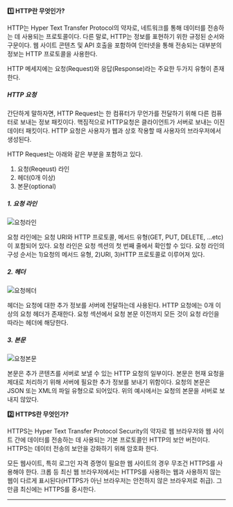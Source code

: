 **1️⃣ HTTP란 무엇인가?**

HTTP는 Hyper Text Transfer Protocol의 약자로, 네트워크를 통해 데이터를 전송하는 데 사용되는 프로토콜이다. 다른 말로, HTTP는 정보를 표현하기 위한 규정된 순서와 구문이다. 웹 사이트 콘텐츠 및 API 호출을 포함하여 인터넷을 통해 전송되는 대부분의 정보는 HTTP 프로토콜을 사용한다.

HTTP 메세지에는 요청(Request)와 응답(Response)라는 주요한 두가지 유형이 존재한다.

##### HTTP 요청

간단하게 말하자면, HTTP Request는 한 컴퓨터가 무언가를 전달하기 위해 다른 컴퓨터로 보내는 정보 패킷이다. 핵짐적으로 HTTP요청은 클라이언트가 서버로 보내는 이진 데이터 패킷이다. HTTP 요청은 사용자가 웹과 상호 작용할 때 사용자의 브라우저에서 생성된다.

HTTP Request는 아래와 같은 부분을 포함하고 있다.

1. 요청(Reqeust) 라인
2. 헤더(0개 이상)
3. 본문(optional)

##### 1. 요청 라인

![요청라인](https://github.com/user-attachments/assets/abb6f17a-9256-4831-aab3-fe309ff262b6)

요청 라인에는 요청 URI와 HTTP 프로토콜, 메서드 유형(GET, PUT, DELETE, ...etc)이 포함되어 있다. 요청 라인은 요청 섹션의 첫 번째 줄에서 확인할 수 있다. 요청 라인의 구성 순서는 1)요청의 메서드 유형, 2)URI, 3)HTTP 프로토콜로 이루어져 있다.

##### 2. 헤더

![요청헤더](https://github.com/user-attachments/assets/b289c6df-c3a4-4e7b-b815-7a598253a98f)

헤더는 요청에 대한 추가 정보를 서버에 전달하는데 사용된다. HTTP 요청에는 0개 이상의 요청 헤더가 존재한다. 요청 섹션에서 요청 본문 이전까지 모든 것이 요청 라인을 따라는 헤더에 해당한다.

##### 3. 본문

![요청본문](https://github.com/user-attachments/assets/e4ad17d4-2f08-471d-a986-b8072c0e11f2)

본문은 추가 콘텐츠를 서버로 보낼 수 있는 HTTP 요청의 일부이다. 본문은 현재 요청을 제대로 처리하기 위해 서버에 필요한 추가 정보를 보내기 위함이다. 요청의 본문은 JSON 또는 XML의 파일 유형으로 되어있다. 위의 예시에서는 요청의 본문을 서버로 보내지 않았다.

**2️⃣ HTTPS란 무엇인가?**

HTTPS는 Hyper Text Transfer Protocol Security의 약자로 웹 브라우저와 웹 사이트 간에 데이터를 전송하는 데 사용되는 기본 프로토콜인 HTTP의 보안 버전이다. HTTPS는 데이터 전송의 보안을 강화하기 위해 암호화 한다.

모든 웹사이트, 특히 로그인 자격 증명이 필요한 웹 사이트의 경우 무조건 HTTPS를 사용해야 한다. 크롭 등 최신 웹 브라우저에서는 HTTPS를 사용하는 웹과 사용하지 않는 웹이 다르게 표시된다(HTTPS가 아닌 브라우저는 안전하지 않은 브라우저로 취급). 그만큼 최신에는 HTTPS를 중시한다.

---

[](https://www.cloudflare.com/ko-kr/learning/ssl/why-is-http-not-secure/)

[](https://testmanager.tistory.com/346)

[](https://www.cloudflare.com/ko-kr/learning/ssl/what-is-https/)
